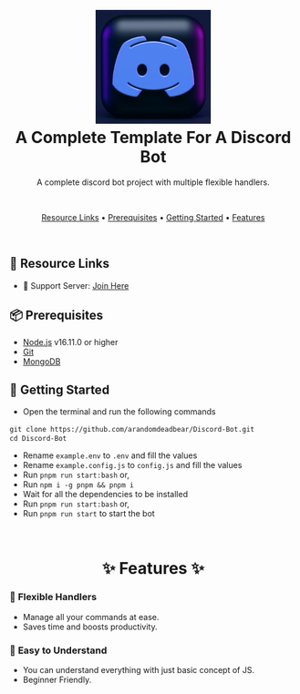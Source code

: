 <h1 align="center">
  <br>
  <a href="https://github.com/arandomdeadbear"><img src="./assets/pictures/discord_logo.jpg" height="200" alt="Discord.js v14 Bot"></a>
  <br>
    A Complete Template For A Discord Bot
  <br>
</h1>

<p align="center">A complete discord bot project with multiple flexible handlers.</p>

<br>

<p align="center">
  <a href="#-resource-links">Resource Links</a>
  •
  <a href="#-prerequisites">Prerequisites</a>
  •
  <a href="#-getting-started">Getting Started</a>
  •
  <a href="#--features--">Features</a>
</p>

<br>

## 🔗 Resource Links

- 🤝 Support Server: [Join Here](https://discord.gg/RdNJjKpdZb)

## 📦 Prerequisites

- [Node.js](https://nodejs.org/en/) v16.11.0 or higher
- [Git](https://git-scm.com/downloads)
- [MongoDB](https://www.mongodb.com)

## 🚀 Getting Started

- Open the terminal and run the following commands

```
git clone https://github.com/arandomdeadbear/Discord-Bot.git
cd Discord-Bot
```
- Rename `example.env` to `.env` and fill the values
- Rename `example.config.js` to `config.js` and fill the values
- Run `pnpm run start:bash` or,
- Run `npm i -g pnpm && pnpm i`
- Wait for all the dependencies to be installed
- Run `pnpm run start:bash` or,
- Run `pnpm run start` to start the bot

<br>

<h1 align="center"> ✨ Features ✨ </h1>

### 🔮 **Flexible Handlers**

- Manage all your commands at ease.
- Saves time and boosts productivity.

### 🧩 **Easy to Understand**
- You can understand everything with just basic concept of JS.
- Beginner Friendly.

<br>
